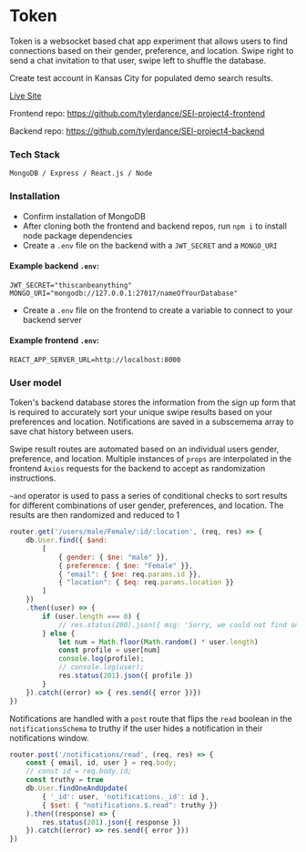 # Token

Token is a websocket based chat app experiment that allows users to find connections based on their gender, preference, and location. Swipe right to send a chat invitation to that user, swipe left to shuffle the database. 

Create test account in Kansas City for populated demo search results.

[Live Site](http://tokenapp-backend.herokuapp.com)

Frontend repo:
https://github.com/tylerdance/SEI-project4-frontend

Backend repo:
https://github.com/tylerdance/SEI-project4-backend

### Tech Stack
```
MongoDB / Express / React.js / Node
```

### Installation
- Confirm installation of MongoDB
- After cloning both the frontend and backend repos, run `npm i` to install node package dependencies
- Create a `.env` file on the backend with a `JWT_SECRET` and a `MONGO_URI`

#### Example backend `.env`:
```
JWT_SECRET="thiscanbeanything"
MONGO_URI="mongodb://127.0.0.1:27017/nameOfYourDatabase"
```
- Create a `.env` file on the frontend to create a variable to connect to your backend server

#### Example frontend `.env`:
```
REACT_APP_SERVER_URL=http://localhost:8000
```

### User model
Token's backend database stores the information from the sign up form that is required to accurately sort your unique swipe results based on your preferences and location. Notifications are saved in a subscemema array to save chat history between users.

Swipe result routes are automated based on an individual users gender, preference, and location. Multiple instances of `props` are interpolated in the frontend `Axios` requests for the backend to accept as randomization instructions.

`~and` operator is used to pass a series of conditional checks to sort results for different combinations of user gender, preferences, and location. The results are then randomized and reduced to 1

```js
router.get('/users/male/Female/:id/:location', (req, res) => {
    db.User.find({ $and: 
        [
            { gender: { $ne: "male" }}, 
            { preference: { $ne: "Female" }}, 
            { "email": { $ne: req.params.id }}, 
            { "location": { $eq: req.params.location }} 
        ]
    })
    .then((user) => {
        if (user.length === 0) {
            // res.status(200).json({ msg: 'Sorry, we could not find anyone in your area' })
        } else {
            let num = Math.floor(Math.random() * user.length)
            const profile = user[num]
            console.log(profile);
            // console.log(user);
            res.status(201).json({ profile })
        }
    }).catch((error) => { res.send({ error })})
})
```

Notifications are handled with a `post` route that flips the `read` boolean in the `notificationsSchema` to truthy if the user hides a notification in their notifications window.

```js
router.post('/notifications/read', (req, res) => {
    const { email, id, user } = req.body;
    // const id = req.body.id;
    const truthy = true
    db.User.findOneAndUpdate(
        { '_id': user, 'notifications._id': id },
        { $set: { "notifications.$.read": truthy }}
    ).then((response) => {
        res.status(201).json({ response })
    }).catch((error) => res.send({ error }))
})
```
